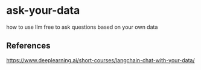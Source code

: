 # ask-your-data
how to use llm free to ask questions based on your own data

## References
https://www.deeplearning.ai/short-courses/langchain-chat-with-your-data/